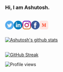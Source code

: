 ### Hi, I am Ashutosh.
<br/>
<a href="https://twitter.com/hiashutoshsingh">
  <img align="left" alt="Ashu's Twitter" width="28px" src="twitter.svg" />
</a>
<a href="https://linkedin.com/in/hiashutoshsingh">
  <img align="left" alt="Ashu's Linkdein" width="28px" src="linkedin.svg" />
</a>
<a href="https://instagram.com/hiashutoshsingh">
  <img align="left" alt="Ashu's Instagram" width="28px" src="instagram.svg" />
</a>
<a href="https://www.facebook.com/hiashutoshsingh">
  <img align="left" alt="Ashu's Facebook" width="28px" src="facebook.svg" />
</a>
<a href="https://medium.com/@hiashutoshsingh">
  <img align="left" alt="Ashu's Medium" width="28px" src="medium_new.png" />
</a>

<br/>
<br/>
<br/>

<a href="https://github.com/hiashutoshsingh">
 <img align="center" src="https://github-readme-stats.vercel.app/api?username=hiashutoshsingh&show_icons=true&hide=contribs,prs&cache_seconds=86400&theme=vue-dark" alt="Ashutosh's github stats"/>
<br/>
<br/>
  
[![GitHub Streak](https://github-readme-streak-stats.herokuapp.com?user=hiashutoshsingh&theme=vue-dark&hide_border=true&date_format=M%20j%5B%2C%20Y%5D)](https://git.io/streak-stats)
<br/>

  ![Profile views](https://gpvc.arturio.dev/hiashutoshsingh)
